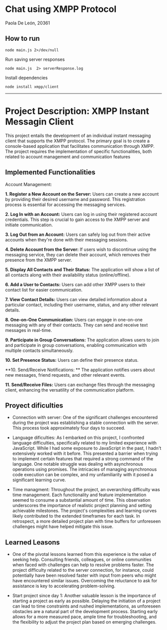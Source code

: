# Chat using XMPP Protocol
Paola De León, 20361

## How to run
```
node main.js 2>/dev/null
```

Run saving server responses
```
node main.js  2> serverResponse.log
```

Install dependencies
```
node install xmpp/client
```

----

# Project Description: XMPP Instant Messagin Client
This project entails the development of an individual instant messaging client that supports the XMPP protocol. The primary goal is to create a console-based application that facilitates communication through XMPP. The project requires the implementation of specific functionalities, both related to account management and communication features

## Implemented Functionalities
Account Management:

**1. Register a New Account on the Server:** Users can create a new account by providing their desired username and password. This registration process is essential for accessing the messaging services.

**2. Log In with an Account:** Users can log in using their registered account credentials. This step is crucial to gain access to the XMPP server and initiate communication.

**3. Log Out from an Account:** Users can safely log out from their active accounts when they're done with their messaging sessions.

**4. Delete Account from the Server:** If users wish to discontinue using the messaging service, they can delete their account, which removes their presence from the XMPP server.

**5. Display All Contacts and Their Status:** The application will show a list of all contacts along with their availability status (online/offline).

**6. Add a User to Contacts:** Users can add other XMPP users to their contact list for easier communication.

**7. View Contact Details:** Users can view detailed information about a particular contact, including their username, status, and any other relevant details.

**8. One-on-One Communication:** Users can engage in one-on-one messaging with any of their contacts. They can send and receive text messages in real-time.

**9. Participate in Group Conversations:**
 The application allows users to join and participate in group conversations, enabling communication with multiple contacts simultaneously.

**10. Set Presence Status:** Users can define their presence status.

**10. Send/Receive Notifications: **
The application notifies users about new messages, friend requests, and other relevant events.

**11. Send/Receive Files:** Users can exchange files through the messaging client, enhancing the versatility of the communication platform.

## Proyect dificulties
- Connection with server: One of the significant challenges encountered during the project was establishing a stable connection with the server. This process took approximately four days to succeed.


- Language dificulties: As I embarked on this project, I confronted language difficulties, specifically related to my limited experience with JavaScript. While I had some exposure to JavaScript in the past, I hadn't extensively worked with it before. This presented a barrier when trying to implement certain features that required a strong command of the language. One notable struggle was dealing with asynchronous operations using promises. The intricacies of managing asynchronous code execution can be complex, and my unfamiliarity with it posed a significant learning curve.

- Time managment: Throughout the project, an overarching difficulty was time management. Each functionality and feature implementation seemed to consume a substantial amount of time. This observation underscores the importance of realistic project planning and setting achievable milestones. The project's complexities and learning curves likely contributed to the extended timeframes for each task. In retrospect, a more detailed project plan with time buffers for unforeseen challenges might have helped mitigate this issue.

## Learned Leasons
- One of the pivotal lessons learned from this experience is the value of seeking help. Consulting friends, colleagues, or online communities when faced with challenges can help to resolve problems faster. The project difficulty related to the server connection, for instance, could potentially have been resolved faster with input from peers who might have encountered similar issues. Overcoming the reluctance to ask for assistance is key to accelerating problem-solving.

- Start project since day 1: Another valuable lesson is the importance of starting a project as early as possible. Delaying the initiation of a project can lead to time constraints and rushed implementations, as unforeseen obstacles are a natural part of the development process. Starting early allows for a more measured pace, ample time for troubleshooting, and the flexibility to adjust the project plan based on emerging challenges.